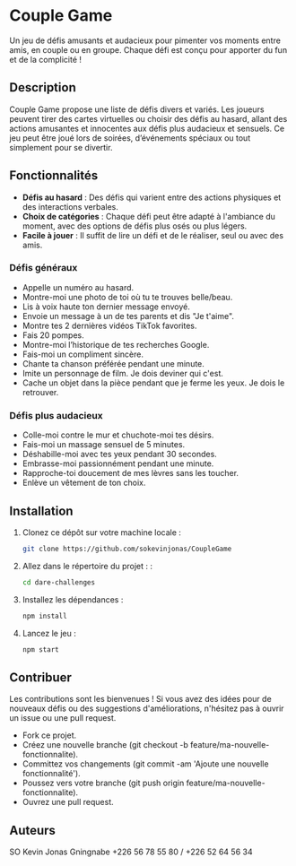 # Couple Game

Un jeu de défis amusants et audacieux pour pimenter vos moments entre amis, en couple ou en groupe. Chaque défi est conçu pour apporter du fun et de la complicité !

## Description

Couple Game propose une liste de défis divers et variés. Les joueurs peuvent tirer des cartes virtuelles ou choisir des défis au hasard, allant des actions amusantes et innocentes aux défis plus audacieux et sensuels. Ce jeu peut être joué lors de soirées, d’événements spéciaux ou tout simplement pour se divertir.

## Fonctionnalités

- **Défis au hasard** : Des défis qui varient entre des actions physiques et des interactions verbales.
- **Choix de catégories** : Chaque défi peut être adapté à l'ambiance du moment, avec des options de défis plus osés ou plus légers.
- **Facile à jouer** : Il suffit de lire un défi et de le réaliser, seul ou avec des amis.

### Défis généraux

- Appelle un numéro au hasard.
- Montre-moi une photo de toi où tu te trouves belle/beau.
- Lis à voix haute ton dernier message envoyé.
- Envoie un message à un de tes parents et dis "Je t'aime".
- Montre tes 2 dernières vidéos TikTok favorites.
- Fais 20 pompes.
- Montre-moi l’historique de tes recherches Google.
- Fais-moi un compliment sincère.
- Chante ta chanson préférée pendant une minute.
- Imite un personnage de film. Je dois deviner qui c'est.
- Cache un objet dans la pièce pendant que je ferme les yeux. Je dois le retrouver.

### Défis plus audacieux

- Colle-moi contre le mur et chuchote-moi tes désirs.
- Fais-moi un massage sensuel de 5 minutes.
- Déshabille-moi avec tes yeux pendant 30 secondes.
- Embrasse-moi passionnément pendant une minute.
- Rapproche-toi doucement de mes lèvres sans les toucher.
- Enlève un vêtement de ton choix.

## Installation

1. Clonez ce dépôt sur votre machine locale :
   ```bash
   git clone https://github.com/sokevinjonas/CoupleGame
   ```
2. Allez dans le répertoire du projet : :
   ```bash
   cd dare-challenges
   ```
3. Installez les dépendances :
   ```bash
   npm install
   ```
4. Lancez le jeu :
   ```bash
   npm start
   ```

## Contribuer

Les contributions sont les bienvenues ! Si vous avez des idées pour de nouveaux défis ou des suggestions d'améliorations, n'hésitez pas à ouvrir un issue ou une pull request.

- Fork ce projet.
- Créez une nouvelle branche (git checkout -b feature/ma-nouvelle-fonctionnalite).
- Committez vos changements (git commit -am 'Ajoute une nouvelle fonctionnalité').
- Poussez vers votre branche (git push origin feature/ma-nouvelle-fonctionnalite).
- Ouvrez une pull request.

## Auteurs

SO Kevin Jonas Gningnabe
+226 56 78 55 80 / +226 52 64 56 34
